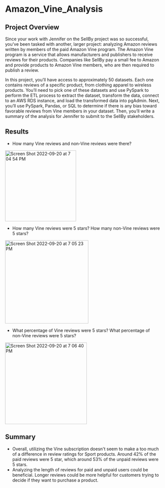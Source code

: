 # Amazon_Vine_Analysis
## Project Overview
Since your work with Jennifer on the SellBy project was so successful, you’ve been tasked with another, larger project: analyzing Amazon reviews written by members of the paid Amazon Vine program. The Amazon Vine program is a service that allows manufacturers and publishers to receive reviews for their products. Companies like SellBy pay a small fee to Amazon and provide products to Amazon Vine members, who are then required to publish a review.

In this project, you’ll have access to approximately 50 datasets. Each one contains reviews of a specific product, from clothing apparel to wireless products. You’ll need to pick one of these datasets and use PySpark to perform the ETL process to extract the dataset, transform the data, connect to an AWS RDS instance, and load the transformed data into pgAdmin. Next, you’ll use PySpark, Pandas, or SQL to determine if there is any bias toward favorable reviews from Vine members in your dataset. Then, you’ll write a summary of the analysis for Jennifer to submit to the SellBy stakeholders.

## Results
* How many Vine reviews and non-Vine reviews were there?

<img width="231" alt="Screen Shot 2022-09-20 at 7 04 54 PM" src="https://user-images.githubusercontent.com/104036750/191386063-5943efaa-6b60-4ab5-9c2c-db1f4125e0ac.png">


* How many Vine reviews were 5 stars? How many non-Vine reviews were 5 stars?

<img width="271" alt="Screen Shot 2022-09-20 at 7 05 23 PM" src="https://user-images.githubusercontent.com/104036750/191386074-877d3f4e-9a8a-4927-a60a-45f38cf1683a.png">



* What percentage of Vine reviews were 5 stars? What percentage of non-Vine reviews were 5 stars?

<img width="266" alt="Screen Shot 2022-09-20 at 7 06 40 PM" src="https://user-images.githubusercontent.com/104036750/191386081-717ef236-e622-4663-b8c5-c5c3e49ccee6.png">

## Summary
* Overall, utilizing the Vine subscription doesn't seem to make a too much of a difference in review ratings for Sport products. 
Around 42% of the paid reviews were 5 star, which around 53% of the unpaid reviews were 5 stars.
* Analyzing the length of reviews for paid and unpaid users could be beneficial. Longer reviews could be more helpful for customers trying to decide if they want to purchase a product.
